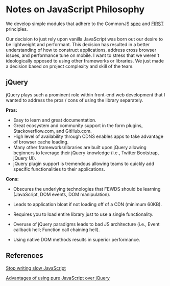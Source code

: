 # Notes on JavaScript Philosophy

We develop simple modules that adhere to the CommonJS [spec](http://wiki.commonjs.org/wiki/Modules/1.0) and [FIRST](https://addyosmani.com/first/) principles.

Our decision to just rely upon vanilla JavaScript was born out our desire to be lightweight 
and performant. This decision has resulted in a better understanding of how to construct applications,
address cross browser issues, and performance tune on mobile.  I want to stress that we weren't ideologically opposed to using other frameworks or libraries. We just made a decision based on project complexity and skill of the team. 

## jQuery

jQuery plays such a prominent role within front-end web development that I wanted to address the pros / cons of using the library separately.

**Pros:**

- Easy to learn and great documentation.
- Great ecosystem and community support in the form plugins, Stackoverflow.com, and GitHub.com.  
- High level of availability through CDNS enables apps to take advantage of browser cache loading.  
- Many other frameworks/libraries are built upon jQuery allowing beginners to leverage their jQuery knowledge (i.e., Twitter Bootstrap, jQuery UI).
- jQuery plugin support is tremendous allowing teams to quickly add specific functionalities to their applications.


**Cons:**

- Obscures the underlying technologies that FEWDS should be learning 
  (JavaScript, DOM events, DOM manipulation).     
- Leads to application bloat if not loading off of a CDN (minimum 60KB).
- Requires you to load entire library just to use a single functionality.
  
- Overuse of jQuery paradigms leads to bad JS architecture 
  (i.e., Event callback hell; Function call chaining hell).
    
- Using native DOM methods results in superior performance.

## References

[Stop writing slow JavaScript](http://ilikekillnerds.com/2015/02/stop-writing-slow-javascript/)

[Advantages of using pure JavaScript over jQuery](http://programmers.stackexchange.com/questions/166273/advantages-of-using-pure-javascript-over-jquery)

